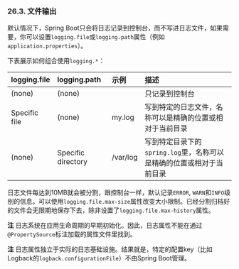 ### 26.3. 文件输出

默认情况下，Spring Boot只会将日志记录到控制台，而不写进日志文件，如果需要，你可以设置`logging.file`或`logging.path`属性（例如`application.properties`）。

下表展示如何组合使用`logging.*`：

|logging.file|logging.path| 示例 | 描述  |
| --------   | :-----  | :-----  | :-----|
|  (none)    | (none)  |         | 只记录到控制台 |
|Specific file|(none)|my.log|写到特定的日志文件，名称可以是精确的位置或相对于当前目录|
|(none)|Specific directory|/var/log|写到特定目录下的`spring.log`里，名称可以是精确的位置或相对于当前目录|

日志文件每达到10MB就会被分割，跟控制台一样，默认记录`ERROR`, `WARN`和`INFO`级别的信息。可以使用`logging.file.max-size`属性改变大小限制。已经分割归档好的文件会无限期地保存下去，除非设置了`logging.file.max-history`属性。

**注** 日志系统在应用生命周期的早期初始化。因此，日志属性不能在通过`@PropertySource`标注加载的属性文件里找到。

**注** 日志属性独立于实际的日志基础设施。结果就是，特定的配置key（比如Logback的`logback.configurationFile`）不由Spring Boot管理。
